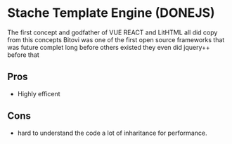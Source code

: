# Stache Template Engine (DONEJS)
The first concept and godfather of VUE REACT and LitHTML all did copy from this concepts Bitovi was one of the first open source frameworks
that was future complet long before others existed they even did jquery++ before that

## Pros
- Highly efficent

## Cons
- hard to understand the code a lot of inharitance for performance. 
